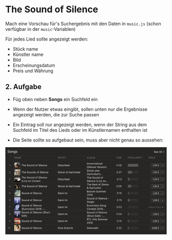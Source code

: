 
# The Sound of Silence 

Mach eine Vorschau für's Suchergebnis mit den Daten in `music.js` (schon verfügbar in der `music`-Variablen)

Für jedes Lied sollte angezeigt werden:
- Stück name
- Künstler name
- Bild
- Erscheinungsdatum
- Preis und Währung

## 2. Aufgabe
- Füg oben neben **Songs** ein Suchfeld ein
- Wenn der Nutzer etwas eingibt, sollen unten nur die Ergebnisse angezeigt werden, die zur Suche passen
- Ein Eintrag soll nur angezeigt werden, wenn der String aus dem Suchfeld im Titel des Lieds oder im Künstlernamen enthalten ist

- Die Seite sollte so aufgebaut sein, muss aber nicht genau so aussehen:

![preview](./assets/img/preview.png)
